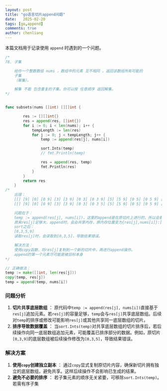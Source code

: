 ```yaml
---
layout: post
title: "go语言切片append问题"
date:   2025-02-20
tags: [go,append]
comments: true
author: chenliang
---
```


本篇文档用于记录使用 `append` 时遇到的一个问题。

<!-- more -->

```go
/*
78. 子集

	给你一个整数数组 nums ，数组中的元素 互不相同 。返回该数组所有可能的
	子集
	（幂集）。

	解集 不能 包含重复的子集。你可以按 任意顺序 返回解集。
*/


func subsets(nums []int) [][]int {

		res := [][]int{}
		res = append(res, []int{})
		for i := 0; i < len(nums); i++ {
			tempLength := len(res)
			for j := 0; j < tempLength; j++ {
				temp := append(res[j], nums[i])

				sort.Ints(temp)
				// fmt.Println(temp)

				res = append(res, temp)
				fmt.Println(res)
			}
		}
		return res
	}
/*
	出错：
	[[] [9] [0] [0 9] [3] [3 9] [0 3] [0 3 9] [5] [5 9] [0 5] [0 5 9] [3 5] [3 5 9] [0 3 5]]
	[[] [9] [0] [0 9] [3] [3 9] [0 3] [0 3 5] [5] [5 9] [0 5] [0 5 9] [3 5] [3 5 9] [0 3 5] [0 3 5 9]]

	问题在于：
	temp := append(res[j], nums[i])，这里的append是在原切片上进行的，所以会影响到res[j]，导致结果错误。
	原来res[j]足够大，append时，会会共享内存，原内存位置变为{res[j],nums[i]}:[0,3,9,5]
	sort之后：
	[0,3,5,9]
	读取res[j]时，会读取到[0,3,5]，导致结果错误。

	解决方法：
	使用copy函数，将res[j]复制到一个新的切片中，再进行append操作。
	append的第一个元素尽可能是被目标本身
*/

// 正确做法：
temp := make([]int, len(res[j]))
copy(temp, res[j])
temp = append(temp, nums[i])
```

### 问题分析

1. **切片共享底层数组** ：
   原代码中`temp := append(res[j], nums[i])`直接基于`res[j]`追加元素。若`res[j]`的容量足够，`temp`会与`res[j]`共享底层数组。后续对`temp`的排序或修改可能影响`res[j]`或其他共享同一底层数组的切片。
2. **排序导致数据覆盖** ：
   当`sort.Ints(temp)`对共享底层数组的切片排序后，若后续操作向同一底层数组追加元素，可能覆盖已排序部分的数据。例如，原切片`[0,3,9]`的底层数组被后续操作修改为`[0,3,5]`，导致结果错误。

### 解决方案

1. **使用`copy`创建独立副本** ：
   通过`copy`显式复制原切片内容，确保新切片拥有独立的底层数组，避免共享。这样后续操作不会影响已生成的结果。
2. **避免不必要的排序** ：
   若子集元素的顺序无关紧要，可移除`sort.Ints(temp)`。若需有序子集